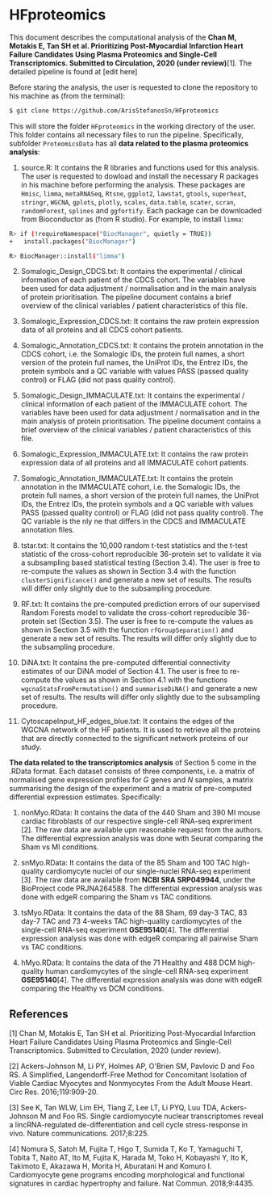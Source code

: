 # HFproteomics

This document describes the computational analysis of the **Chan M, Motakis E, Tan SH et al. Prioritizing Post-Myocardial Infarction Heart Failure Candidates Using Plasma Proteomics and Single-Cell Transcriptomics. Submitted to Circulation, 2020 (under review)**[1]. The detailed pipeline is found at [edit here]

Before staring the analysis, the user is requested to clone the repository to his machine as (from the terminal):

```bash
$ git clone https://github.com/ArisStefanosSn/HFproteomics
```
This will store the folder `HFproteomics` in the working directory of the user. This folder contains all necessary files to run the pipeline. Specifically, subfolder `ProteomicsData` has all **data related to the plasma proteomics analysis**:

1. source.R: It contains the R libraries and functions used for this analysis. The user is requested to dowload and install the necessary R packages in his machine before performing the analysis. These packages are `Hmisc`, `limma`, `metaRNASeq`, `Rtsne`, `ggplot2`, `lawstat`, `gtools`, `superheat`, `stringr`, `WGCNA`, `gplots`, `plotly`, `scales`, `data.table`, `scater`, `scran`, `randomForest`, `splines` and `ggfortify`. Each package can be downloaded from  Bioconductor as (from R studio). For example, to install `limma`:

```bash
R> if (!requireNamespace("BiocManager", quietly = TRUE))
+   install.packages("BiocManager")

R> BiocManager::install("limma")
```

2. Somalogic_Design_CDCS.txt: It contains the experimental / clinical information of each patient of the CDCS cohort. The variables have been used for data adjustment / normalisation and in the main analysis of protein prioritisation. The pipeline document contains a brief overview of the clinical variables / patient characteristics of this file.

3. Somalogic_Expression_CDCS.txt: It contains the raw protein expression data of all proteins and all CDCS cohort patients.

4. Somalogic_Annotation_CDCS.txt: It contains the protein annotation in the CDCS cohort, i.e. the Somalogic IDs, the protein full names, a short version of the protein full names, the UniProt IDs, the Entrez IDs, the protein symbols and a QC variable with values PASS (passed quality control) or FLAG (did not pass quality control).

5. Somalogic_Design_IMMACULATE.txt: It contains the experimental / clinical information of each patient of the IMMACULATE cohort. The variables have been used for data adjustment / normalisation and in the main analysis of protein prioritisation. The pipeline document contains a brief overview of the clinical variables / patient characteristics of this file.

6. Somalogic_Expression_IMMACULATE.txt: It contains the raw protein expression data of all proteins and all IMMACULATE cohort patients.

7. Somalogic_Annotation_IMMACULATE.txt: It contains the protein annotation in the IMMACULATE cohort, i.e. the Somalogic IDs, the protein full names, a short version of the protein full names, the UniProt IDs, the Entrez IDs, the protein symbols and a QC variable with values PASS (passed quality control) or FLAG (did not pass quality control). The QC variable is the nly ne that differs in the CDCS and IMMACULATE annotation files.

8. tstar.txt: It contains the 10,000 random t-test statistics and the t-test statistic of the cross-cohort reproducible 36-protein set to validate it via a subsampling based statistical testing (Section 3.4). The user is free to re-compute the values as shown in Section 3.4 with the function `clusterSignificance()` and generate a new set of results. The results will differ only slightly due to the subsampling procedure.

9. RF.txt: It contains the pre-computed prediction errors of our supervised Random Forests model to validate the cross-cohort reproducible 36-protein set (Section 3.5). The user is free to re-compute the values as shown in Section 3.5 with the function `rfGroupSeparation()` and generate a new set of results. The results will differ only slightly due to the subsampling procedure.

10. DiNA.txt: It contains the pre-computed differential connectivity estimates of our DiNA model of Section 4.1. The user is free to re-compute the values as shown in Section 4.1 with the functions `wgcnaStatsFromPermutation()` and `summariseDiNA()` and generate a new set of results. The results will differ only slightly due to the subsampling procedure.

11. CytoscapeInput_HF_edges_blue.txt: It contains the edges of the WGCNA network of the HF patients. It is used to retrieve all the proteins that are directly connected to the significant network proteins of our study.

**The data related to the transcriptomics analysis** of Section 5 come in the .RData format. Each dataset consists of three components, i.e. a matrix of normalised gene expression profiles for *G* genes and *N* samples, a matrix summarising the design of the experiment and a matrix of pre-computed differential expression estimates. Specifically: 

1. nonMyo.RData: It contains the data of the 440 Sham and 390 MI mouse cardiac fibroblasts of our respective single-cell RNA-seq expreriment [2]. The raw data are available upn reasonable request from the authors. The differential expression analysis was done with Seurat comparing the Sham vs MI conditions.

2. snMyo.RData: It contains the data of the 85 Sham and 100 TAC high-quality cardiomycyte nuclei of our single-nuclei RNA-seq experiment [3]. The raw data are available from **NCBI SRA SRP049944**, under the BioProject code PRJNA264588. The differential expression analysis was done with edgeR comparing the Sham vs TAC conditions.

3. tsMyo.RData: It contains the data of the 88 Sham, 69 day-3 TAC, 83 day-7 TAC and 73 4-weeks TAC high-quality cardiomycytes of the single-cell RNA-seq experiment **GSE95140**[4]. The differential expression analysis was done with edgeR comparing all pairwise Sham vs TAC conditions.

4. hMyo.RData: It contains the data of the 71 Healthy and 488 DCM high-quality human cardiomycytes of the single-cell RNA-seq experiment **GSE95140**[4]. The differential expression analysis was done with edgeR comparing the Healthy vs DCM conditions.

## References

[1] Chan M, Motakis E, Tan SH et al. Prioritizing Post-Myocardial Infarction Heart Failure Candidates Using Plasma Proteomics and Single-Cell Transcriptomics. Submitted to Circulation, 2020 (under review).

[2] Ackers-Johnson M, Li PY, Holmes AP, O'Brien SM, Pavlovic D and Foo RS. A Simplified, Langendorff-Free Method for Concomitant Isolation of Viable Cardiac Myocytes and Nonmyocytes From the Adult Mouse Heart. Circ Res. 2016;119:909-20.

[3] See K, Tan WLW, Lim EH, Tiang Z, Lee LT, Li PYQ, Luu TDA, Ackers-Johnson M and Foo RS. Single cardiomyocyte nuclear transcriptomes reveal a lincRNA-regulated de-differentiation and cell cycle stress-response in vivo. Nature communications. 2017;8:225.

[4] Nomura S, Satoh M, Fujita T, Higo T, Sumida T, Ko T, Yamaguchi T, Tobita T, Naito AT, Ito M, Fujita K, Harada M, Toko H, Kobayashi Y, Ito K, Takimoto E, Akazawa H, Morita H, Aburatani H and Komuro I. Cardiomyocyte gene programs encoding morphological and functional signatures in cardiac hypertrophy and failure. Nat Commun. 2018;9:4435.
